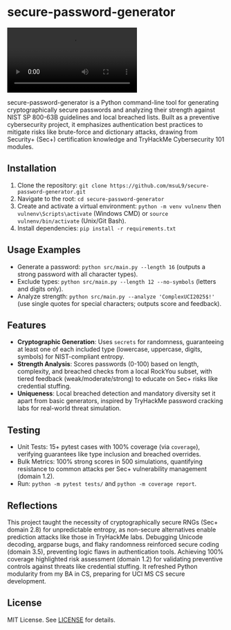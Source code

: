 # secure-password-generator

![Demo](docs/demo.mp4)

secure-password-generator is a Python command-line tool for generating cryptographically secure passwords and analyzing their strength against NIST SP 800-63B guidelines and local breached lists. Built as a preventive cybersecurity project, it emphasizes authentication best practices to mitigate risks like brute-force and dictionary attacks, drawing from Security+ (Sec+) certification knowledge and TryHackMe Cybersecurity 101 modules.

## Installation

1. Clone the repository: `git clone https://github.com/msuL9/secure-password-generator.git`
2. Navigate to the root: `cd secure-password-generator`
3. Create and activate a virtual environment: `python -m venv vulnenv` then `vulnenv\Scripts\activate` (Windows CMD) or `source vulnenv/bin/activate` (Unix/Git Bash).
4. Install dependencies: `pip install -r requirements.txt`

## Usage Examples

- Generate a password: `python src/main.py --length 16` (outputs a strong password with all character types).
- Exclude types: `python src/main.py --length 12 --no-symbols` (letters and digits only).
- Analyze strength: `python src/main.py --analyze 'ComplexUCI2025$!'` (use single quotes for special characters; outputs score and feedback).

## Features

- **Cryptographic Generation**: Uses `secrets` for randomness, guaranteeing at least one of each included type (lowercase, uppercase, digits, symbols) for NIST-compliant entropy.
- **Strength Analysis**: Scores passwords (0-100) based on length, complexity, and breached checks from a local RockYou subset, with tiered feedback (weak/moderate/strong) to educate on Sec+ risks like credential stuffing.
- **Uniqueness**: Local breached detection and mandatory diversity set it apart from basic generators, inspired by TryHackMe password cracking labs for real-world threat simulation.

## Testing

- Unit Tests: 15+ pytest cases with 100% coverage (via `coverage`), verifying guarantees like type inclusion and breached overrides.
- Bulk Metrics: 100% strong scores in 500 simulations, quantifying resistance to common attacks per Sec+ vulnerability management (domain 1.2).
- Run: `python -m pytest tests/` and `python -m coverage report`.

## Reflections

This project taught the necessity of cryptographically secure RNGs (Sec+ domain 2.8) for unpredictable entropy, as non-secure alternatives enable prediction attacks like those in TryHackMe labs. Debugging Unicode decoding, argparse bugs, and flaky randomness reinforced secure coding (domain 3.5), preventing logic flaws in authentication tools. Achieving 100% coverage highlighted risk assessment (domain 1.2) for validating preventive controls against threats like credential stuffing. It refreshed Python modularity from my BA in CS, preparing for UCI MS CS secure development.

## License

MIT License. See [LICENSE](LICENSE) for details.
